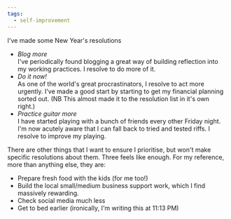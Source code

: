 ```yaml
---
tags:
  - self-improvement
---
```

I've made some New Year's resolutions

* _Blog more_  
  I've periodically found blogging a great way of building reflection into
  my working practices. I resolve to do more of it.
* _Do it now!_  
  As one of the world's great procrastinators, I resolve to act more urgently.
  I've made a good start by starting to get my financial planning sorted out.
  (NB This almost made it to the resolution list in it's own right.)
* _Practice guitar more_  
  I have started playing with a bunch of friends every other Friday night.
  I'm now acutely aware that I can fall back to tried and tested riffs.
  I resolve to improve my playing.

There are other things that I want to ensure I prioritise, but won't make
specific resolutions about them. Three feels like enough. For my reference,
more than anything else, they are:

* Prepare fresh food with the kids (for me too!)
* Build the local small/medium business support work, which I find massively
  rewarding.
* Check social media much less
* Get to bed earlier (ironically, I'm writing this at 11:13 PM)
